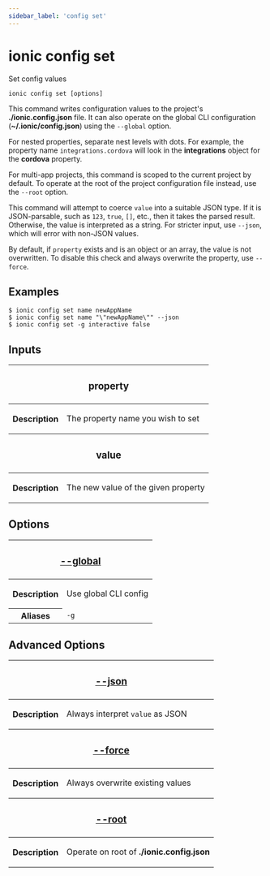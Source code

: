 ```yaml
---
sidebar_label: 'config set'
---
```


# ionic config set

Set config values

```shell
ionic config set [options]
```

This command writes configuration values to the project's **./ionic.config.json** file. It can also operate on the global CLI configuration (**~/.ionic/config.json**) using the `--global` option.

For nested properties, separate nest levels with dots. For example, the property name `integrations.cordova` will look in the **integrations** object for the **cordova** property.

For multi-app projects, this command is scoped to the current project by default. To operate at the root of the project configuration file instead, use the `--root` option.

This command will attempt to coerce `value` into a suitable JSON type. If it is JSON-parsable, such as `123`, `true`, `[]`, etc., then it takes the parsed result. Otherwise, the value is interpreted as a string. For stricter input, use `--json`, which will error with non-JSON values.

By default, if `property` exists and is an object or an array, the value is not overwritten. To disable this check and always overwrite the property, use `--force`.

## Examples

```shell
$ ionic config set name newAppName
$ ionic config set name "\"newAppName\"" --json
$ ionic config set -g interactive false
```

## Inputs

<table className="reference-table">
  <thead>
    <tr>
      <th colSpan="2">
        <h3>property</h3>
      </th>
    </tr>
  </thead>
  <tbody>
    <tr>
      <th>Description</th>
      <td>
        <p>The property name you wish to set</p>
      </td>
    </tr>
  </tbody>
  <thead>
    <tr>
      <th colSpan="2">
        <h3>value</h3>
      </th>
    </tr>
  </thead>
  <tbody>
    <tr>
      <th>Description</th>
      <td>
        <p>The new value of the given property</p>
      </td>
    </tr>
  </tbody>
</table>

## Options

<table className="reference-table">
  <thead>
    <tr>
      <th colSpan="2">
        <h3>
          <a href="#option-global" id="option-global">
            --global
          </a>
        </h3>
      </th>
    </tr>
  </thead>
  <tbody>
    <tr>
      <th>Description</th>
      <td>
        <p>Use global CLI config</p>
      </td>
    </tr>
    <tr>
      <th>Aliases</th>
      <td>
        <code>-g</code>
      </td>
    </tr>
  </tbody>
</table>

## Advanced Options

<table className="reference-table">
  <thead>
    <tr>
      <th colSpan="2">
        <h3>
          <a href="#option-json" id="option-json">
            --json
          </a>
        </h3>
      </th>
    </tr>
  </thead>
  <tbody>
    <tr>
      <th>Description</th>
      <td>
        <div>
          <p>
            Always interpret <code>value</code> as JSON
          </p>
        </div>
      </td>
    </tr>
  </tbody>
  <thead>
    <tr>
      <th colSpan="2">
        <h3>
          <a href="#option-force" id="option-force">
            --force
          </a>
        </h3>
      </th>
    </tr>
  </thead>
  <tbody>
    <tr>
      <th>Description</th>
      <td>
        <div>
          <p>Always overwrite existing values</p>
        </div>
      </td>
    </tr>
  </tbody>
  <thead>
    <tr>
      <th colSpan="2">
        <h3>
          <a href="#option-root" id="option-root">
            --root
          </a>
        </h3>
      </th>
    </tr>
  </thead>
  <tbody>
    <tr>
      <th>Description</th>
      <td>
        <div>
          <p>
            Operate on root of <strong>./ionic.config.json</strong>
          </p>
        </div>
      </td>
    </tr>
  </tbody>
</table>
